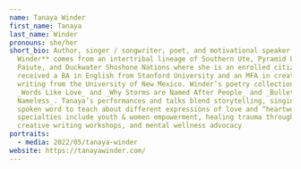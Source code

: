 ```yaml
---
name: Tanaya Winder
first_name: Tanaya
last_name: Winder
pronouns: she/her
short_bio: Author, singer / songwriter, poet, and motivational speaker **Tanaya
  Winder** comes from an intertribal lineage of Southern Ute, Pyramid Lake
  Paiute, and Duckwater Shoshone Nations where she is an enrolled citizen. She
  received a BA in English from Stanford University and an MFA in creative
  writing from the University of New Mexico. Winder’s poetry collections include
  _Words Like Love_ and _Why Storms are Named After People_ and _Bullets Remain
  Nameless_. Tanaya’s performances and talks blend storytelling, singing, and
  spoken word to teach about different expressions of love and “heartwork.” Her
  specialties include youth & women empowerment, healing trauma through art,
  creative writing workshops, and mental wellness advocacy
portraits:
  - media: 2022/05/tanaya-winder
website: https://tanayawinder.com/
---
```

